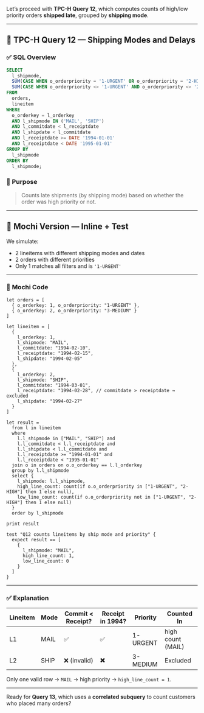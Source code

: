 Let’s proceed with **TPC-H Query 12**, which computes counts of high/low priority orders **shipped late**, grouped by **shipping mode**.

---

## 🧾 TPC-H Query 12 — Shipping Modes and Delays

### ✅ **SQL Overview**

```sql
SELECT
  l_shipmode,
  SUM(CASE WHEN o_orderpriority = '1-URGENT' OR o_orderpriority = '2-HIGH' THEN 1 ELSE 0 END) AS high_line_count,
  SUM(CASE WHEN o_orderpriority <> '1-URGENT' AND o_orderpriority <> '2-HIGH' THEN 1 ELSE 0 END) AS low_line_count
FROM
  orders,
  lineitem
WHERE
  o_orderkey = l_orderkey
  AND l_shipmode IN ('MAIL', 'SHIP')
  AND l_commitdate < l_receiptdate
  AND l_shipdate < l_commitdate
  AND l_receiptdate >= DATE '1994-01-01'
  AND l_receiptdate < DATE '1995-01-01'
GROUP BY
  l_shipmode
ORDER BY
  l_shipmode;
```

### 🧠 Purpose

> Counts late shipments (by shipping mode) based on whether the order was high priority or not.

---

## 🦊 Mochi Version — Inline + Test

We simulate:

* 2 lineitems with different shipping modes and dates
* 2 orders with different priorities
* Only 1 matches all filters and is `'1-URGENT'`

---

### 🧾 **Mochi Code**

```mochi
let orders = [
  { o_orderkey: 1, o_orderpriority: "1-URGENT" },
  { o_orderkey: 2, o_orderpriority: "3-MEDIUM" }
]

let lineitem = [
  {
    l_orderkey: 1,
    l_shipmode: "MAIL",
    l_commitdate: "1994-02-10",
    l_receiptdate: "1994-02-15",
    l_shipdate: "1994-02-05"
  },
  {
    l_orderkey: 2,
    l_shipmode: "SHIP",
    l_commitdate: "1994-03-01",
    l_receiptdate: "1994-02-28", // commitdate > receiptdate → excluded
    l_shipdate: "1994-02-27"
  }
]

let result =
  from l in lineitem
  where
    l.l_shipmode in ["MAIL", "SHIP"] and
    l.l_commitdate < l.l_receiptdate and
    l.l_shipdate < l.l_commitdate and
    l.l_receiptdate >= "1994-01-01" and
    l.l_receiptdate < "1995-01-01"
  join o in orders on o.o_orderkey == l.l_orderkey
  group by l.l_shipmode
  select {
    l_shipmode: l.l_shipmode,
    high_line_count: count(if o.o_orderpriority in ["1-URGENT", "2-HIGH"] then 1 else null),
    low_line_count: count(if o.o_orderpriority not in ["1-URGENT", "2-HIGH"] then 1 else null)
  }
  order by l_shipmode

print result

test "Q12 counts lineitems by ship mode and priority" {
  expect result == [
    {
      l_shipmode: "MAIL",
      high_line_count: 1,
      low_line_count: 0
    }
  ]
}
```

---

### ✅ Explanation

| Lineitem | Mode | Commit < Receipt? | Receipt in 1994? | Priority | Counted In        |
| -------- | ---- | ----------------- | ---------------- | -------- | ----------------- |
| L1       | MAIL | ✅                 | ✅                | 1-URGENT | high count (MAIL) |
| L2       | SHIP | ❌ (invalid)       | ✖️               | 3-MEDIUM | Excluded          |

Only one valid row → `MAIL` → high priority → `high_line_count = 1`.

---

Ready for **Query 13**, which uses a **correlated subquery** to count customers who placed many orders?
